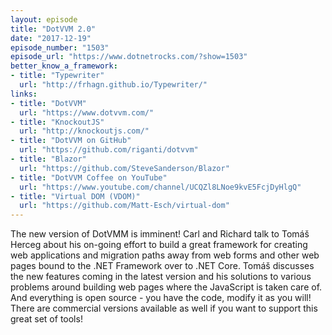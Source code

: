 ```yaml
---
layout: episode
title: "DotVVM 2.0"
date: "2017-12-19"
episode_number: "1503"
episode_url: "https://www.dotnetrocks.com/?show=1503"
better_know_a_framework:
- title: "Typewriter"
  url: "http://frhagn.github.io/Typewriter/"
links:
- title: "DotVVM"
  url: "https://www.dotvvm.com/"
- title: "KnockoutJS"
  url: "http://knockoutjs.com/"
- title: "DotVVM on GitHub"
  url: "https://github.com/riganti/dotvvm"
- title: "Blazor"
  url: "https://github.com/SteveSanderson/Blazor"
- title: "DotVVM Coffee on YouTube"
  url: "https://www.youtube.com/channel/UCQZl8LNoe9kvE5FcjDyHlgQ"
- title: "Virtual DOM (VDOM)"
  url: "https://github.com/Matt-Esch/virtual-dom"
---
```


The new version of DotVMM is imminent! Carl and Richard talk to Tomáš Herceg about his on-going effort to build a great framework for creating web applications and migration paths away from web forms and other web pages bound to the .NET Framework over to .NET Core. Tomáš discusses the new features coming in the latest version and his solutions to various problems around building web pages where the JavaScript is taken care of. And everything is open source - you have the code, modify it as you will! There are commercial versions available as well if you want to support this great set of tools!
